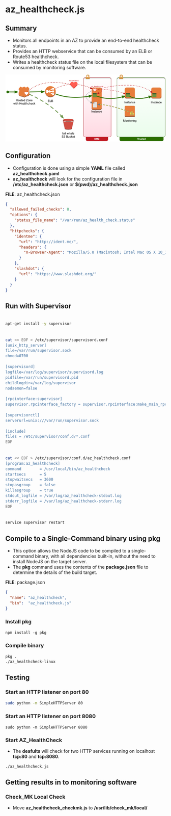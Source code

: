 # az_healthcheck.js



## Summary

* Monitors all endpoints in an AZ to provide an end-to-end healthcheck status.
* Provides an HTTP webservice that can be consumed by an ELB or Route53 healthcheck.
* Writes a healthcheck status file on the local filesystem that can be consumed by monitoring software.

![AZ Healthcheck Diagram](https://raw.githubusercontent.com/DevoKun/az_healthcheckjs/master/az_healthcheck.png)



## Configuration

* Configuration is done using a simple **YAML** file called **az_healthcheck.yaml**
* **az_healthcheck** will look for the configuration file in **/etc/az_healthcheck.json** or **$(pwd)/az_healthcheck.json**



**FILE**: az_healthcheck.json

```json
{
  "allowed_failed_checks": 0,
  "options": {
    "status_file_name": "/var/run/az_health_check.status"
  },
  "httpchecks": {
    "identme": {
      "url": "http://ident.me/",
      "headers": {
        "X-Browser-Agent": "Mozilla/5.0 (Macintosh; Intel Mac OS X 10_12_1) AppleWebKit/537.36 (KHTML, like Gecko) Chrome/56.0.2924.87 Safari/537.36"
      }
    },
    "slashdot": {
      "url": "https://www.slashdot.org/"
    }
  }
}

```



## Run with Supervisor



```bash

apt-get install -y supervisor


cat << EOF > /etc/supervisor/supervisord.conf
[unix_http_server]
file=/var/run/supervisor.sock
chmod=0700

[supervisord]
logfile=/var/log/supervisor/supervisord.log
pidfile=/var/run/supervisord.pid
childlogdir=/var/log/supervisor
nodaemon=false

[rpcinterface:supervisor]
supervisor.rpcinterface_factory = supervisor.rpcinterface:make_main_rpcinterface

[supervisorctl]
serverurl=unix:///var/run/supervisor.sock

[include]
files = /etc/supervisor/conf.d/*.conf
EOF


cat << EOF > /etc/supervisor/conf.d/az_healthcheck.conf
[program:az_healthcheck]
command        = /usr/local/bin/az_healthcheck
startsecs      = 5
stopwaitsecs   = 3600
stopasgroup    = false
killasgroup    = true
stdout_logfile = /var/log/az_healthcheck-stdout.log
stderr_logfile = /var/log/az_healthcheck-stderr.log
EOF


service supervisor restart


```





## Compile to a Single-Command binary using pkg

* This option allows the NodeJS code to be compiled to a single-command binary, with all dependencies built-in, without the need to install NodeJS on the target server.
* The **pkg** command uses the contents of the **package.json** file to determine the details of the build target.



**FILE**: package.json

```json
{
  "name": "az_healthcheck",
  "bin":  "az_healthcheck.js"
}
```



### Install pkg

```Shell
npm install -g pkg
```



### Compile binary

```Shell
pkg .
./az_healthcheck-linux
```





## Testing

### Start an HTTP listener on port 80

```bash
sudo python -m SimpleHTTPServer 80
```



### Start an HTTP listener on port 8080

```shell
sudo python -m SimpleHTTPServer 8080
```



### Start AZ_HealthCheck

* The **deafults** will check for two HTTP services running on localhost **tcp:80** and **tcp:8080**.

```shell
./az_healthcheck.js
```





## Getting results in to monitoring software

### Check_MK Local Check

* Move **az_healthcheck_checkmk.js** to **/usr/lib/check_mk/local/**

